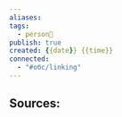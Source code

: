 ```yaml
---
aliases: 
tags:
  - person👤
publish: true
created: {{date}} {{time}}
connected:
  - "#обс/linking"
---
```





**Sources:**
- 
